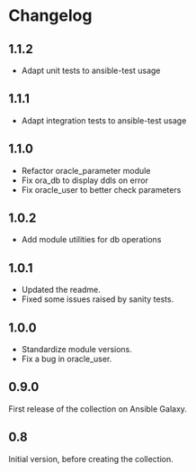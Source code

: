 # Changelog #

## 1.1.2 ##

* Adapt unit tests to ansible-test usage

## 1.1.1 ##

* Adapt integration tests to ansible-test usage

## 1.1.0 ##

* Refactor oracle_parameter module
* Fix ora_db to display ddls on error
* Fix oracle_user to better check parameters

## 1.0.2 ##

* Add module utilities for db operations

## 1.0.1 ##

* Updated the readme.
* Fixed some issues raised by sanity tests.

## 1.0.0 ##

* Standardize module versions.
* Fix a bug in oracle_user.

## 0.9.0 ##

First release of the collection on Ansible Galaxy.

## 0.8 ##

Initial version, before creating the collection.
